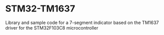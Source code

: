 # STM32-TM1637

Library and sample code for a 7-segment indicator based on the TM1637 driver for the STM32F103C8 microcontroller
